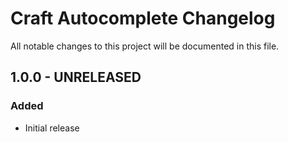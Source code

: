 # Craft Autocomplete Changelog

All notable changes to this project will be documented in this file.

## 1.0.0 - UNRELEASED
### Added
* Initial release
